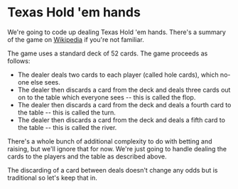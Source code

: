 # Texas Hold 'em hands

We're going to code up dealing Texas Hold 'em hands. There's a summary of the game on
[Wikipedia](https://en.wikipedia.org/wiki/Texas_hold_%27em) if you're not familiar.

The game uses a standard deck of 52 cards. The game proceeds as follows:

- The dealer deals two cards to each player (called hole cards), which no-one else sees.
- The dealer then discards a card from the deck and deals three cards out on to the table which everyone sees -- this is
  called the flop.
- The dealer then discards a card from the deck and deals a fourth card to the table -- this is called the turn.
- The dealer then discards a card from the deck and deals a fifth card to the table -- this is called the river.

There's a whole bunch of additional complexity to do with betting and raising, but we'll ignore that for now. We're just
going to handle dealing the cards to the players and the table as described above.

The discarding of a card between deals doesn't change any odds but is traditional so let's keep that in.
